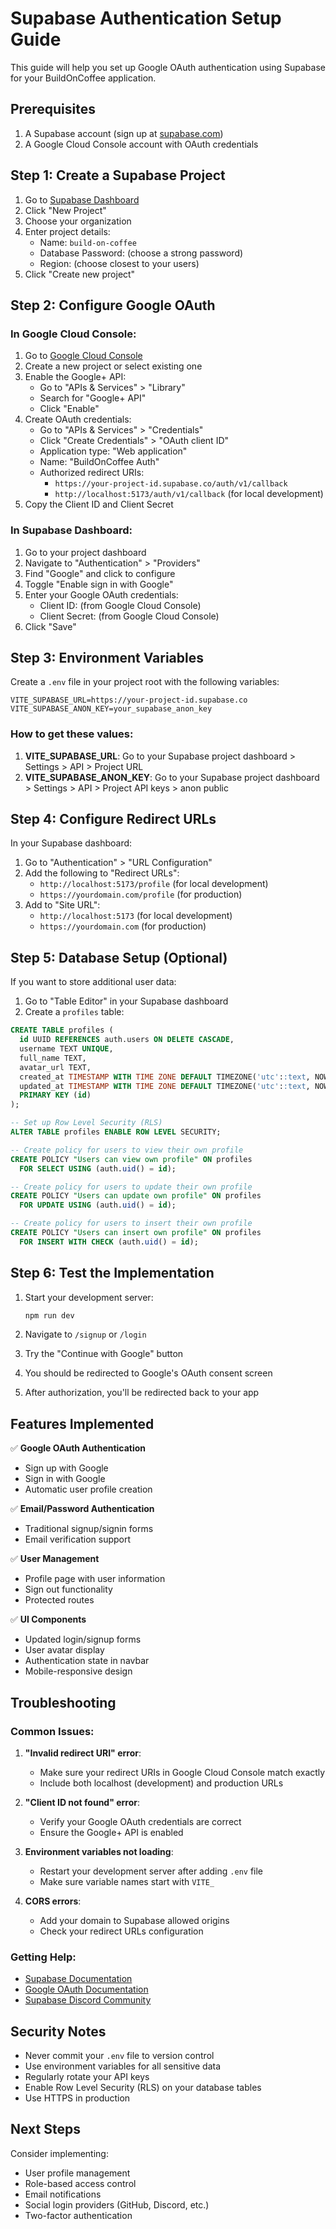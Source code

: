 # Supabase Authentication Setup Guide

This guide will help you set up Google OAuth authentication using Supabase for your BuildOnCoffee application.

## Prerequisites

1. A Supabase account (sign up at [supabase.com](https://supabase.com))
2. A Google Cloud Console account with OAuth credentials

## Step 1: Create a Supabase Project

1. Go to [Supabase Dashboard](https://app.supabase.com)
2. Click "New Project"
3. Choose your organization
4. Enter project details:
   - Name: `build-on-coffee`
   - Database Password: (choose a strong password)
   - Region: (choose closest to your users)
5. Click "Create new project"

## Step 2: Configure Google OAuth

### In Google Cloud Console:

1. Go to [Google Cloud Console](https://console.cloud.google.com)
2. Create a new project or select existing one
3. Enable the Google+ API:
   - Go to "APIs & Services" > "Library"
   - Search for "Google+ API"
   - Click "Enable"
4. Create OAuth credentials:
   - Go to "APIs & Services" > "Credentials"
   - Click "Create Credentials" > "OAuth client ID"
   - Application type: "Web application"
   - Name: "BuildOnCoffee Auth"
   - Authorized redirect URIs:
     - `https://your-project-id.supabase.co/auth/v1/callback`
     - `http://localhost:5173/auth/v1/callback` (for local development)
5. Copy the Client ID and Client Secret

### In Supabase Dashboard:

1. Go to your project dashboard
2. Navigate to "Authentication" > "Providers"
3. Find "Google" and click to configure
4. Toggle "Enable sign in with Google"
5. Enter your Google OAuth credentials:
   - Client ID: (from Google Cloud Console)
   - Client Secret: (from Google Cloud Console)
6. Click "Save"

## Step 3: Environment Variables

Create a `.env` file in your project root with the following variables:

```env
VITE_SUPABASE_URL=https://your-project-id.supabase.co
VITE_SUPABASE_ANON_KEY=your_supabase_anon_key
```

### How to get these values:

1. **VITE_SUPABASE_URL**: Go to your Supabase project dashboard > Settings > API > Project URL
2. **VITE_SUPABASE_ANON_KEY**: Go to your Supabase project dashboard > Settings > API > Project API keys > anon public

## Step 4: Configure Redirect URLs

In your Supabase dashboard:

1. Go to "Authentication" > "URL Configuration"
2. Add the following to "Redirect URLs":
   - `http://localhost:5173/profile` (for local development)
   - `https://yourdomain.com/profile` (for production)
3. Add to "Site URL":
   - `http://localhost:5173` (for local development)
   - `https://yourdomain.com` (for production)

## Step 5: Database Setup (Optional)

If you want to store additional user data:

1. Go to "Table Editor" in your Supabase dashboard
2. Create a `profiles` table:

```sql
CREATE TABLE profiles (
  id UUID REFERENCES auth.users ON DELETE CASCADE,
  username TEXT UNIQUE,
  full_name TEXT,
  avatar_url TEXT,
  created_at TIMESTAMP WITH TIME ZONE DEFAULT TIMEZONE('utc'::text, NOW()) NOT NULL,
  updated_at TIMESTAMP WITH TIME ZONE DEFAULT TIMEZONE('utc'::text, NOW()) NOT NULL,
  PRIMARY KEY (id)
);

-- Set up Row Level Security (RLS)
ALTER TABLE profiles ENABLE ROW LEVEL SECURITY;

-- Create policy for users to view their own profile
CREATE POLICY "Users can view own profile" ON profiles
  FOR SELECT USING (auth.uid() = id);

-- Create policy for users to update their own profile
CREATE POLICY "Users can update own profile" ON profiles
  FOR UPDATE USING (auth.uid() = id);

-- Create policy for users to insert their own profile
CREATE POLICY "Users can insert own profile" ON profiles
  FOR INSERT WITH CHECK (auth.uid() = id);
```

## Step 6: Test the Implementation

1. Start your development server:
   ```bash
   npm run dev
   ```

2. Navigate to `/signup` or `/login`
3. Try the "Continue with Google" button
4. You should be redirected to Google's OAuth consent screen
5. After authorization, you'll be redirected back to your app

## Features Implemented

✅ **Google OAuth Authentication**
- Sign up with Google
- Sign in with Google
- Automatic user profile creation

✅ **Email/Password Authentication**
- Traditional signup/signin forms
- Email verification support

✅ **User Management**
- Profile page with user information
- Sign out functionality
- Protected routes

✅ **UI Components**
- Updated login/signup forms
- User avatar display
- Authentication state in navbar
- Mobile-responsive design

## Troubleshooting

### Common Issues:

1. **"Invalid redirect URI" error**:
   - Make sure your redirect URIs in Google Cloud Console match exactly
   - Include both localhost (development) and production URLs

2. **"Client ID not found" error**:
   - Verify your Google OAuth credentials are correct
   - Ensure the Google+ API is enabled

3. **Environment variables not loading**:
   - Restart your development server after adding `.env` file
   - Make sure variable names start with `VITE_`

4. **CORS errors**:
   - Add your domain to Supabase allowed origins
   - Check your redirect URLs configuration

### Getting Help:

- [Supabase Documentation](https://supabase.com/docs)
- [Google OAuth Documentation](https://developers.google.com/identity/protocols/oauth2)
- [Supabase Discord Community](https://discord.supabase.com)

## Security Notes

- Never commit your `.env` file to version control
- Use environment variables for all sensitive data
- Regularly rotate your API keys
- Enable Row Level Security (RLS) on your database tables
- Use HTTPS in production

## Next Steps

Consider implementing:
- User profile management
- Role-based access control
- Email notifications
- Social login providers (GitHub, Discord, etc.)
- Two-factor authentication
